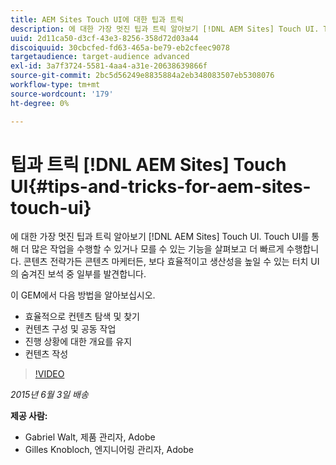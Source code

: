 ```yaml
---
title: AEM Sites Touch UI에 대한 팁과 트릭
description: 에 대한 가장 멋진 팁과 트릭 알아보기 [!DNL AEM Sites] Touch UI. Touch UI를 통해 더 많은 작업을 수행할 수 있거나 모를 수 있는 기능을 살펴보고 더 빠르게 수행합니다. 콘텐츠 전략가든 콘텐츠 마케터든, 보다 효율적이고 생산성을 높일 수 있는 터치 UI의 숨겨진 보석 중 일부를 발견합니다.
uuid: 2d11ca50-d3cf-43e3-8256-358d72d03a44
discoiquuid: 30cbcfed-fd63-465a-be79-eb2cfeec9078
targetaudience: target-audience advanced
exl-id: 3a7f3724-5581-4aa4-a31e-20638639866f
source-git-commit: 2bc5d56249e8835884a2eb348083507eb5308076
workflow-type: tm+mt
source-wordcount: '179'
ht-degree: 0%

---
```


# 팁과 트릭 [!DNL AEM Sites] Touch UI{#tips-and-tricks-for-aem-sites-touch-ui}

에 대한 가장 멋진 팁과 트릭 알아보기 [!DNL AEM Sites] Touch UI. Touch UI를 통해 더 많은 작업을 수행할 수 있거나 모를 수 있는 기능을 살펴보고 더 빠르게 수행합니다. 콘텐츠 전략가든 콘텐츠 마케터든, 보다 효율적이고 생산성을 높일 수 있는 터치 UI의 숨겨진 보석 중 일부를 발견합니다.

이 GEM에서 다음 방법을 알아보십시오.

* 효율적으로 컨텐츠 탐색 및 찾기
* 컨텐츠 구성 및 공동 작업
* 진행 상황에 대한 개요를 유지
* 컨텐츠 작성

>[!VIDEO](https://video.tv.adobe.com/v/19377/?quality=9)

*2015년 6월 3일 배송*

**제공 사람:**

* Gabriel Walt, 제품 관리자, Adobe
* Gilles Knobloch, 엔지니어링 관리자, Adobe

<!--
[Get back to the Overview](https://helpx.adobe.com/experience-manager/kt/eseminars/gems/aem-index.html)
-->
